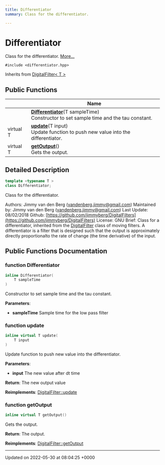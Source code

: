 ```yaml
---
title: Differentiator
summary: Class for the differentiator. 

---
```


# Differentiator



Class for the differentiator.  [More...](#detailed-description)


`#include <differentiator.hpp>`

Inherits from [DigitalFilter< T >](/medusa_base/api/markdown/dsor_utils/dsor_utils/Classes/classDigitalFilter/)

## Public Functions

|                | Name           |
| -------------- | -------------- |
| | **[Differentiator](/medusa_base/api/markdown/dsor_utils/dsor_utils/Classes/classDifferentiator/#function-differentiator)**(T sampleTime)<br>Constructor to set sample time and the tau constant.  |
| virtual T | **[update](/medusa_base/api/markdown/dsor_utils/dsor_utils/Classes/classDifferentiator/#function-update)**(T input)<br>Update function to push new value into the differentiator.  |
| virtual T | **[getOutput](/medusa_base/api/markdown/dsor_utils/dsor_utils/Classes/classDifferentiator/#function-getoutput)**()<br>Gets the output.  |

## Detailed Description

```cpp
template <typename T >
class Differentiator;
```

Class for the differentiator. 

Authors: Jimmy van den Berg ([vandenberg.jimmy@gmail.com](mailto:vandenberg.jimmy@gmail.com)) Maintained by: Jimmy van den Berg ([vandenberg.jimmy@gmail.com](mailto:vandenberg.jimmy@gmail.com)) Last Update: 08/02/2018 Github: [https://github.com/jimmyberg/DigitalFilters](https://github.com/jimmyberg/DigitalFilters) License: GNU Brief: Class for a differentiator, inherited from the [DigitalFilter](/medusa_base/api/markdown/dsor_utils/dsor_utils/Classes/classDigitalFilter/) class of moving filters. A differentiator is a filter that is designed such that the output is approximately directly proportionalto the rate of change (the time derivative) of the input. 

## Public Functions Documentation

### function Differentiator

```cpp
inline Differentiator(
    T sampleTime
)
```

Constructor to set sample time and the tau constant. 

**Parameters**: 

  * **sampleTime** Sample time for the low pass filter 


### function update

```cpp
inline virtual T update(
    T input
)
```

Update function to push new value into the differentiator. 

**Parameters**: 

  * **input** The new value after dt time


**Return**: The new output value 

**Reimplements**: [DigitalFilter::update](/medusa_base/api/markdown/dsor_utils/dsor_utils/Classes/classDigitalFilter/#function-update)


### function getOutput

```cpp
inline virtual T getOutput()
```

Gets the output. 

**Return**: The output. 

**Reimplements**: [DigitalFilter::getOutput](/medusa_base/api/markdown/dsor_utils/dsor_utils/Classes/classDigitalFilter/#function-getoutput)


-------------------------------

Updated on 2022-05-30 at 08:04:25 +0000